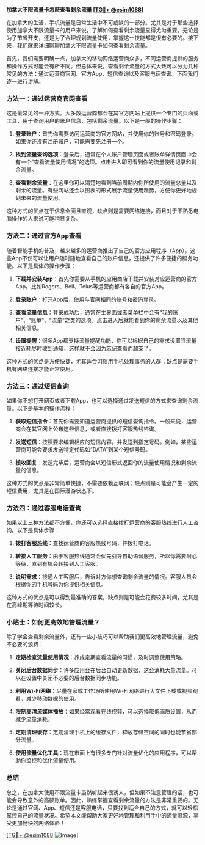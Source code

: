 **加拿大不限流量卡怎麽查看剩余流量 [[TG💪+ @esim1088](https://t.me/s/esim1088)]**

在加拿大的生活，手机流量是日常生活中不可或缺的一部分。尤其是对于那些选择使用加拿大不限流量卡的用户来说，了解如何查看剩余流量显得尤为重要。无论是为了节省开支，还是为了合理规划流量使用，掌握这一技能都是很有必要的。接下来，我们就来详细聊聊加拿大不限流量卡如何查看剩余流量。

首先，我们需要明确一点，加拿大的移动网络运营商众多，不同运营商提供的服务和操作方式可能会有所不同。但总体来说，查看剩余流量的方式大致可以分为几种常见的方法：通过运营商官网、官方App、短信查询以及客服电话查询。下面我们逐一进行讲解。

### 方法一：通过运营商官网查看

这是最常见的一种方式。大多数运营商都会在其官方网站上提供一个专门的页面或工具，用于查询用户的账户信息，包括剩余流量。以下是一般的操作步骤：

1. **登录账户**：首先你需要访问运营商的官方网站，并使用你的账号和密码登录。如果你还没有注册账户，可能需要先注册一个。
   
2. **找到流量查询选项**：登录后，通常在个人账户管理页面或者账单详情页面中会有一个“查看流量使用情况”的选项。点击进入即可看到你的流量使用记录和剩余流量。

3. **查看剩余流量**：在这里你可以清楚地看到当前周期内你所使用的流量总量以及剩余的流量。有些网站还会以图表的形式展示流量使用趋势，方便你更好地规划未来的流量使用。

这种方式的优点在于信息全面且直观，缺点则是需要网络连接，而且对于不熟悉电脑操作的人来说可能稍显复杂。

### 方法二：通过官方App查看

随着智能手机的普及，越来越多的运营商推出了自己的官方应用程序（App）。这些App不仅可以让用户随时随地查看自己的账户信息，还提供了许多便捷的服务功能。以下是具体的操作步骤：

1. **下载并安装App**：首先你需要从手机的应用商店下载并安装对应运营商的官方App。比如Rogers、Bell、Telus等运营商都有各自的官方App。

2. **登录账户**：打开App后，使用与官网相同的账号和密码登录。

3. **查看流量信息**：登录成功后，通常在主界面或者菜单栏中会有“我的账户”、“账单”、“流量”之类的选项。点击进入后就能看到你的剩余流量以及其他相关信息。

4. **设置提醒**：很多App都支持流量提醒功能，你可以根据自己的需求设置当流量接近耗尽时收到通知，这样就不会因为忘记查看而超支了。

这种方式的优点是方便快捷，尤其适合习惯用手机处理事务的人群；缺点是需要手机有网络连接才能正常使用。

### 方法三：通过短信查询

如果你不想打开网页或者下载App，也可以选择通过发送短信的方式来查询剩余流量。以下是基本的操作流程：

1. **获取短信指令**：首先你需要知道运营商提供的短信查询指令。一般来说，运营商会在其官网上公布这些信息，或者直接拨打客服热线咨询。

2. **发送短信**：按照要求编辑相应的短信内容，并发送到指定号码。例如，某些运营商可能会要求发送特定代码如“DATA”到某个短信号码。

3. **接收回复**：发送完毕后，运营商会以短信形式返回你的流量使用情况和剩余流量的信息。

这种方式的优点是非常简单快捷，不需要依赖互联网；缺点则是可能会产生一定的短信费用，尤其是在国际漫游状态下。

### 方法四：通过客服电话查询

如果以上三种方法都不方便，你还可以选择直接拨打运营商的客服热线进行人工咨询。以下是具体步骤：

1. **拨打客服热线**：查找运营商的客服热线号码，并拨打电话。

2. **转接人工服务**：由于客服热线通常会优先引导自助语音服务，所以你需要耐心等待，直到有机会转接到人工客服。

3. **说明需求**：接通人工客服后，告诉对方你想查询剩余流量的情况。客服人员会根据你的手机号码为你提供相关信息。

这种方式的优点是可以得到最准确的答案，缺点则是可能会花费较多时间，尤其是在高峰期等待时间较长。

### 小贴士：如何更高效地管理流量？

除了学会查看剩余流量外，还有一些小技巧可以帮助我们更高效地管理流量，避免不必要的浪费：

1. **定期检查流量使用情况**：养成定期查看流量的习惯，及时调整使用策略。
   
2. **关闭后台数据同步**：许多应用会在后台自动更新数据，这会消耗大量流量。可以在设置中关闭不必要的后台数据同步功能。

3. **利用Wi-Fi网络**：尽量在家或工作场所使用Wi-Fi网络进行大文件下载或视频观看，减少移动数据的使用。

4. **限制高清流媒体播放**：如果经常观看在线视频，可以选择降低画质设置，从而减少流量消耗。

5. **定期清理缓存**：定期清理手机上的缓存文件，释放存储空间的同时也能节省部分流量。

6. **使用流量优化工具**：现在市面上有很多专门针对流量优化的应用程序，可以帮助你监控和优化流量使用。

### 总结

总之，在加拿大使用不限流量卡虽然听起来很诱人，但如果不注意管理的话，也可能会导致意外的高额账单。因此，熟练掌握查看剩余流量的方法是非常重要的。无论是通过官网、App、短信还是客服电话，只要找到适合自己的方式，就可以轻松掌控自己的流量状况。希望本文能帮助大家更好地管理和利用手中的流量资源，享受更加畅快的网络体验！

[[TG💪+ @esim1088](https://t.me/s/esim1088) ![Image](https://i.postimg.cc/4NQfJmqS/Snipaste-2025-05-13-00-14-12.png)]